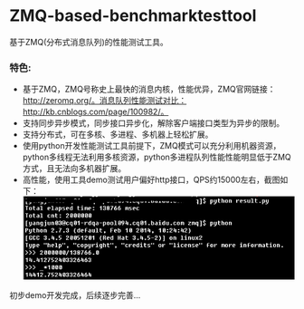 ZMQ-based-benchmarktesttool
===========================

基于ZMQ(分布式消息队列)的性能测试工具。    

### 特色:
* 基于ZMQ，ZMQ号称史上最快的消息内核，性能优异，ZMQ官网链接：http://zeromq.org/。消息队列性能测试对比：http://kb.cnblogs.com/page/100982/。
* 支持同步异步模式，同步接口异步化，解除客户端接口类型为异步的限制。
* 支持分布式，可在多核、多进程、多机器上轻松扩展。
* 使用python开发性能测试工具前提下，ZMQ模式可以充分利用机器资源，python多线程无法利用多核资源，python多进程队列性能性能明显低于ZMQ方式，且无法向多机器扩展。
* 高性能，使用工具demo测试用户偏好http接口，QPS约15000左右，截图如下：    
![image](screenshot/001.png) 

     
初步demo开发完成，后续逐步完善...
